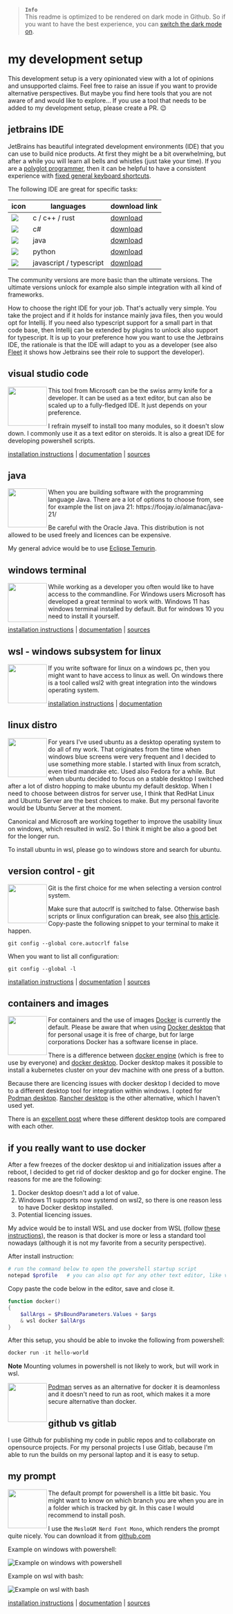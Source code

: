 > **`Info`** <br />
> This readme is optimized to be rendered on dark mode in Github.
> So if you want to have the best experience, you can [switch the dark mode on][github-darkmode].

# my development setup
This development setup is a very opinionated view with a lot of opinions and unsupported claims. 
Feel free to raise an issue if you want to provide alternative perspectives. 
But maybe you find here tools that you are not aware of and would like to explore... 
If you use a tool that needs to be added to my development setup, please create a PR. 😉 

## jetbrains IDE

JetBrains has beautiful integrated development environments (IDE) that you can use to build nice products. 
At first they might be a bit overwhelming, but after a while you will learn all bells and whistles (just take your time). If you are a  [polyglot programmer][polyglot-programmer], then it can be helpful to have a consistent experience with [fixed general keyboard shortcuts][shortcuts-intellij].

The following IDE are great for specific tasks:

| icon               | languages               | download link                 |
|--------------------|-------------------------|-------------------------------|
| ![][logo-clion]    | c / c++ / rust          | [download][download-clion]    |
| ![][logo-rider]    | c#                      | [download][download-rider]    |
| ![][logo-intellij] | java                    | [download][download-intellij] |
| ![][logo-pycharm]  | python                  | [download][download-pycharm]  |
| ![][logo-webstorm] | javascript / typescript | [download][download-webstorm] |

The community versions are more basic than the ultimate versions. The ultimate versions unlock for example also 
simple integration with all kind of frameworks. 

How to choose the right IDE for your job. That's actually very simple. You take the project and if it holds for instance mainly
java files, then you would opt for Intellij. If you need also typescript support for a small part in that code base, then 
Intellij can be extended by plugins to unlock also support for typescript. It is up to your preference how you want to use the
Jetbrains IDE, the rationale is that the IDE will adapt to you as a developer (see also [Fleet](https://www.jetbrains.com/fleet/) 
it shows how Jetbrains see their role to support the developer). 

## visual studio code
<img src="./img/vscode.svg" align="left" height="90em" />
This tool from Microsoft can be the swiss army knife for a developer. It can be used as a text editor, but can also be scaled up to a fully-fledged IDE. It just depends on your preference. 

I refrain myself to install too many modules, so it doesn't slow down. I commonly use it as a text editor on steroids.
It is also a great IDE for developing powershell scripts. 

[installation instructions](https://apps.microsoft.com/store/detail/XP9KHM4BK9FZ7Q) | [documentation](https://code.visualstudio.com/docs) | [sources](https://github.com/microsoft/vscode)

## java
<img src="./img/java-logo.png" align="left" height="90em" />
When you are building software with the programming language Java. There are a lot of options to choose from, see for example the list on java 21: https://foojay.io/almanac/java-21/ 

Be careful with the Oracle Java. This distribution is not allowed to be used freely and licences can be expensive. 

My general advice would be to use [Eclipse Temurin](https://adoptium.net/).

## windows terminal
<img src="./img/terminal.svg" align="left" height="90em" />
While working as a developer you often would like to have access to the commandline. For Windows users Microsoft has developed a great terminal to work with. Windows 11 has windows terminal installed by default. But for windows 10 you need to install it yourself. 

[installation instructions](https://www.microsoft.com/store/productId/9N0DX20HK701) | [documentation](https://learn.microsoft.com/en-us/windows/terminal/) | [sources](https://github.com/microsoft/terminal)

## wsl - windows subsystem for linux
<img src="./img/wsl-logo.png" align="left" height="90em" />
If you write software for linux on a windows pc, then you might want to have access to linux as well. On windows there is a tool called wsl2 with great integration into the windows operating system. 

[installation instructions](https://learn.microsoft.com/en-us/windows/wsl/install) | [documentation](https://learn.microsoft.com/en-us/windows/wsl/)

## linux distro
<img src="./img/ubuntu-windows-store.png" align="left" height="90em" />
For years I've used ubuntu as a desktop operating system to do all of my work. That originates from the time when windows blue
screens were very frequent and I decided to use something more stable. I started with linux from scratch, even tried mandrake etc.
Used also Fedora for a while. But when ubuntu decided to focus on a stable desktop I switched after a lot of distro hopping to 
make ubuntu my default desktop. 
When I need to choose between distros for server use, I think that RedHat Linux and Ubuntu Server are the best choices to make. 
But my personal favorite would be Ubuntu Server at the moment. 

Canonical and Microsoft are working together to improve the usability linux on windows, which resulted in wsl2.
So I think it might be also a good bet for the longer run. 

To install ubuntu in wsl, please go to windows store and search for ubuntu. 

## version control - git
<img src="./img/git-logo.png" align="left" height="90em" />
Git is the first choice for me when selecting a version control system.

Make sure that autocrlf is switched to false. Otherwise bash scripts or linux configuration can break, see also [this article](https://www.aleksandrhovhannisyan.com/blog/crlf-vs-lf-normalizing-line-endings-in-git/). Copy-paste
the following snippet to your terminal to make it happen. 

```shell
git config --global core.autocrlf false
```

When you want to list all configuration:

```shell
git config --global -l
```

[installation instructions](https://git-scm.com/downloads) | [documentation](https://git-scm.com/doc) | [sources](https://github.com/git/git) 

## containers and images
<img src="./img/docker-logo.png" align="left" height="90em" />

For containers and the use of images [Docker](https://www.docker.com/) is currently the default. Please be aware that when 
using [Docker desktop](https://www.docker.com/products/docker-desktop/alternatives/) that for personal usage it is free 
of charge, but for large corporations Docker has a software license in place. 

There is a difference between [docker engine](https://docs.docker.com/engine/) (which is free to use by everyone) and [docker desktop](https://docs.docker.com/desktop/). Docker desktop makes it possible to install a kubernetes cluster on your dev machine with one press of a button.  

Because there are licencing issues with docker desktop I decided to move to a different desktop tool for integration within 
windows. I opted for [Podman desktop](https://podman-desktop.io/). [Rancher desktop](https://rancherdesktop.io/) is the other alternative, which 
I haven't used yet. 

There is an [excellent post](https://www.acorn.io/resources/blog/selecting-between-docker-desktop-rancher-desktop-and-podman-desktop) where these
different desktop tools are compared with each other.

## if you really want to use docker

After a few freezes of the docker desktop ui and initialization issues after a reboot, I decided to get rid of docker desktop and go for docker engine. The reasons for me are the following:
1. Docker desktop doesn't add a lot of value.
2. Windows 11 supports now systemd on wsl2, so there is one reason less to have Docker desktop installed.
3. Potential licencing issues.

My advice would be to install WSL and use docker from WSL (follow [these instructions](https://nickjanetakis.com/blog/install-docker-in-wsl-2-without-docker-desktop)), the reason is that docker is more or less a standard tool nowadays (although it is not my favorite from a security perspective).

After install instruction: 
```powershell
# run the command below to open the powershell startup script
notepad $profile   # you can also opt for any other text editor, like vim or code for example.
```
Copy paste the code below in the editor, save and close it.
```powershell
function docker()
{
	$allArgs = $PsBoundParameters.Values + $args
	& wsl docker $allArgs
}
```

After this setup, you should be able to invoke the following from powershell:
```powershell
docker run -it hello-world
```

**Note** Mounting volumes in powershell is not likely to work, but will work in wsl.

<img src="./img/podman-logo.svg" align="left" height="90em" />

[Podman](https://podman.io/) serves as an alternative for docker it is deamonless and it doesn't need to run as root, which
makes it a more secure alternative than docker.

## github vs gitlab
I use Github for publishing my code in public repos and to collaborate on opensource projects. 
For my personal projects I use Gitlab, because I'm able to run the builds on my personal laptop and it is easy to setup. 

## my prompt
<img src="./img/oh-my-posh-logo.svg" align="left" height="90em" />
The default prompt for powershell is a little bit basic. You might want to know on which branch you are when you are in a folder which is tracked by git. In this case I would recommend to install posh.

I use the `MesloGM Nerd Font Mono`, which renders the prompt quite nicely. You can download it from [github.com](https://github.com/ryanoasis/nerd-fonts/releases/download/v3.0.2/Meslo.zip)

Example on windows with powershell:

![Example on windows with powershell](img/oh-my-posh-powershell.png)

Example on wsl with bash:

![Example on wsl with bash](img/oh-my-posh-bash-wsl.png)

[installation instructions](https://ohmyposh.dev/docs/installation/windows) | [documentation](https://ohmyposh.dev/docs) | [sources](https://github.com/jandedobbeleer/oh-my-posh) 



<!--
[installation instructions]() | [documentation]() | [sources]() 
-->


[logo-clion]: ./img/CLion_icon.svg
[logo-intellij]: ./img/IntelliJ_IDEA_icon.svg
[logo-pycharm]: ./img/PyCharm_icon.svg
[logo-rider]: ./img/Rider_icon.svg
[logo-webstorm]: ./img/WebStorm_icon.svg

[download-clion]: https://www.jetbrains.com/clion/download/
[download-intellij]: https://www.jetbrains.com/idea/download/
[download-pycharm]: https://www.jetbrains.com/pycharm/download/
[download-rider]: https://www.jetbrains.com/rider/download/
[download-webstorm]: https://www.jetbrains.com/webstorm/download/

[shortcuts-intellij]: https://resources.jetbrains.com/storage/products/intellij-idea/docs/IntelliJIDEA_ReferenceCard.pdf

[github-darkmode]: https://docs.github.com/en/account-and-profile/setting-up-and-managing-your-personal-account-on-github/managing-personal-account-settings/managing-your-theme-settings
[polyglot-programmer]: https://medium.com/@guestposts_92864/what-is-a-polyglot-programmer-and-why-you-should-become-one-e5629bf720c2